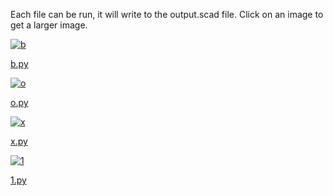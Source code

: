 
Each file can be run, it will write to the output.scad file.
Click on an image to get a larger image.

[![b](images/b128.png)](images/b512.png)

[b.py](b.py)

[![o](images/o128.png)](images/o512.png)

[o.py](o.py)

[![x](images/x128.png)](images/x512.png)

[x.py](x.py)

[![1](images/1128.png)](images/1512.png)

[1.py](1.py)

